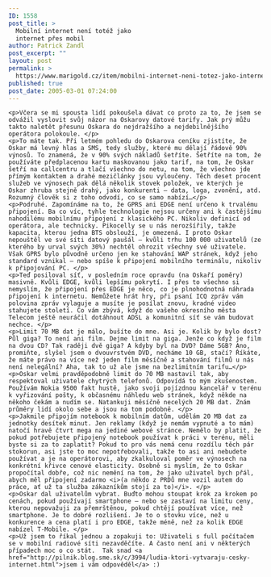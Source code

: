 ```yaml
---
ID: 1558
post_title: >
  Mobilní internet není totéž jako
  internet přes mobil
author: Patrick Zandl
post_excerpt: ""
layout: post
permalink: >
  https://www.marigold.cz/item/mobilni-internet-neni-totez-jako-internet-pres-mobil
published: true
post_date: 2005-03-01 07:24:00
---
```

	<p>Včera se mi spousta lidí pokoušela dávat co proto za to, že jsem se odvážil vyslovit svůj názor na Oskarovy datové tarify. Jak prý můžu takto naletět přesunu Oskara do nejdražšího a nejdebilnějšího operátora polokoule. </p>
	<p>To máte tak. Při letmém pohledu do Oskarova ceníku zjistíte, že Oskar má levný hlas a SMS, tedy služby, které mu dělají řádově 90% výnosů. To znamená, že v 90% svých nákladů šetříte. Šetříte na tom, že používáte předplacenou kartu maskovanou jako tarif, na tom, že Oskar šetří na callcentru a tlačí všechno do netu, na tom, že všechno jde přímým kontaktem a drahé mezičlánky jsou vyloučeny. Těch deset procent služeb ve výnosech pak dělá několik stovek položek, ve kterých je Oskar zhruba stejně drahý, jako konkurenti – data, loga, zvonění, atd. Rozumný člověk si z toho odvodí, co se samo nabízí…</p>
	<p>Podruhé. Zapomínáme na to, že GPRS ani EDGE není určeno k trvalému připojení. Ba co víc, tyhle technologie nejsou určeny ani k častějšímu nahodilému mobilnímu připojení z klasického PC. Nikoliv definicí od operátora, ale technicky. Pikocelly se u nás nerozšířily, takže kapacita, kterou jedna BTS obslouží, je omezená. I proto Oskar nepouštěl ve své síti datový paušál – kvůli trhu 100 000 uživatelů (ze kterého by urval svých 30%) nechtěl ohrozit všechny své uživatele. Však GPRS bylo původně určeno jen ke stahování WAP stránek, když jeho standard vznikal – nebo spíše k připojení mobilního terminálu, nikoliv k připojování PC. </p>
	<p>Teď posiloval síť, v posledním roce opravdu (na Oskaří poměry) masivně. Kvůli EDGE, kvůli lepšímu pokrytí. I přes to všechno si nemyslím, že připojení přes EDGE je něco, co je plnohodnotná náhrada připojení k internetu. Nemůžete hrát hry, při psaní ICQ zpráv vám polovina zpráv vylaguje a musíte je posílat znovu, kradné video stahujete století. Co vám zbývá, když do vašeho okresního města Telecom ještě neuráčil dotáhnout ADSL a komunitní síť se vám budovat nechce. </p>
	<p>Limit 70 MB dat je málo, bušíte do mne. Asi je. Kolik by bylo dost? Půl giga? To není ani film. Dejme limit na giga. Jenže co když je film na dvou CD? Tak raději dvě giga? A kdyby byl na DVD? Dáme 5GB? Ano, promiňte, slyšel jsem o dvouvrstvém DVD, necháme 10 GB, stačí? Říkáte, že máte právo na více než jeden film měsíčně a stahování filmů u nás není nelegální? Aha, tak to už ale jsme na bezlimitním tarifu…</p>
	<p>Oskar velmi pravděpodobně limit do 70 MB nastavil tak, aby respektoval uživatele chytrých telefonů. Odpovídá to mým zkušenostem. Používám Nokia 9500 fakt hustě, jako svoji pojízdnou kancelář v terénu k vyřizování pošty, k občasnému náhledu web stránek, když někde na někoho čekám a nudím se. Natankuji měsíčně necelých 20 MB dat. Znám průměry lidí okolo sebe a jsou na tom podobně. </p>
	<p>Jakmile připojím notebook k mobilním datům, udělám 20 MB dat za jednotky desítek minut. Jen reklamy (když je nemám vypnuté a to mám) natočí hravě čtvrt mega na jediné webové stránce. Nemělo by platit, že pokud potřebujete připojený notebook používat k práci v terénu, měli byste si za to zaplatit? Pokud to pro vás nemá cenu rozdílu těch pár stokorun, asi jste to moc nepotřebovali, takže to asi ani nebudete používat a je na operátorovi, aby zkalkuloval poměr ve výnosech na konkrétní křivce cenové elasticity. Osobně si myslím, že to Oskar propočítal dobře, což nic nemění na tom, že jako uživatel bych přál, abych měl připojení zadarmo <i>(a někdo z PRDů mne vozil autem do práce, ať už ta služba zákazníkům stojí za to)</i>. </p>
	<p>Oskar dal uživatelům vybrat. Buďto mohou stoupat krok za krokem po cenách, pokud používají smartphone – nebo se zastaví na limitu ceny, kterou nepovažuji za přemrštěnou, pokud chtějí používat více, než smartphone. Je to dobré rozlišení. Je to o stovku více, než u konkurence a cena platí i pro EDGE, takže méně, než za kolik EDGE nabízel T-Mobile. </p>
	<p>Už jsem to říkal jednou a zopakuji to: Uživateli s full počítačem se v mobilní radiové síti nezavděčíte. A často není ani v některých případech moc o co stát.  Tak snad <a href="http://pilnik.blog.sme.sk/c/3994/ludia-ktori-vytvaraju-cesky-internet.html">jsem i vám odpověděl</a> :)
</p>